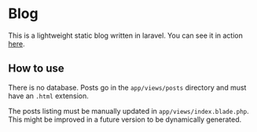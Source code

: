 # Blog

This is a lightweight static blog written in laravel. You can see it in action [here](http://blog.maximeleboeuf.com).

## How to use

There is no database. Posts go in the `app/views/posts` directory and must have an `.html` extension.

The posts listing must be manually updated in `app/views/index.blade.php`. This might be improved in a future version to be dynamically generated.
